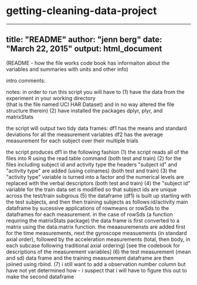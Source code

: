 # getting-cleaning-data-project
---
title: "README"
author: "jenn berg"
date: "March 22, 2015"
output: html_document
---
(README - how the file works code book has informaiton about the variables and summaries with units and other info)

intro comments: 

notes: in order to run this script you will have to
          (1) have the data from the experiment in your working directory  
          (that is the file named UCI HAR Dataset) and in no way altered the file structure therein)
          (2) have installed the packages dplyr, plyr, and matrixStats

the script will output two tidy data frames: 
          df1 has the means and standard deviations for all the measurement variables 
          df2 has the average measurement for each subject over their multiple trials
          
the script produces df1 in the following fashion
          (1) the script reads all of the files into R using the read.table command (both test and train)
          (2) for the files including subject id and activity type the headers "subject id" and "activity type" are added (using colnames) (both test and train)
          (3) the "activity type" variable is turned into a factor and the numerical levels are replaced with the verbal descriptors (both test and train)
          (4) the "subject id" variable for the train data set is modified so that subject ids are unique across  the test/train subgrous
          (5) the dataframe (df1) is built up starting with the test subjects, and then then training subjects as follows:id/activity main dataframe by sucessive applications of rowmeans or rowSds to the dataframes for each measurement. in the case of rowSds (a function requiring the matrixStats package) the data frame is first converted to a matrix using the data.matrix function. the meaasuremensts are added first for the time measurements, next the gyroscope measuements (in standard axial order), followed by the acceleration measurements (total, then body, in each subcase following traditional axial ordering) [see the codebook for descriptions of the measurement variables]
          (6) the test measurement (mean and sd) data frame and the training measurement dataframe are then joiined using rbind.
          (7) i still want to add a observation number column but have not yet determined how - i suspect that i will have to figure this out to make the second dataframe
          
